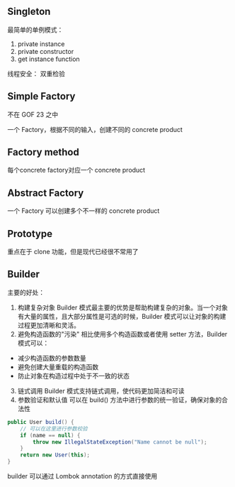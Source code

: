 ## Singleton

最简单的单例模式：
1. private instance
2. private constructor
3. get instance function

线程安全：
双重检验

## Simple Factory

不在 GOF 23 之中

一个 Factory，根据不同的输入，创建不同的 concrete product

## Factory method

每个concrete factory对应一个 concrete product

## Abstract Factory

一个 Factory 可以创建多个不一样的 concrete product

## Prototype

重点在于 clone 功能，但是现代已经很不常用了

## Builder

主要的好处：
1. 构建复杂对象 Builder 模式最主要的优势是帮助构建复杂的对象。当一个对象有大量的属性，且大部分属性是可选的时候，Builder 模式可以让对象的构建过程更加清晰和灵活。
2. 避免构造函数的"污染" 相比使用多个构造函数或者使用 setter 方法，Builder 模式可以：

- 减少构造函数的参数数量
- 避免创建大量重载的构造函数
- 防止对象在构造过程中处于不一致的状态

3. 链式调用 Builder 模式支持链式调用，使代码更加简洁和可读
4. 参数验证和默认值 可以在 build() 方法中进行参数的统一验证，确保对象的合法性

```c#
public User build() {
    // 可以在这里进行参数校验
    if (name == null) {
        throw new IllegalStateException("Name cannot be null");
    }
    return new User(this);
}
```

builder 可以通过 Lombok annotation 的方式直接使用